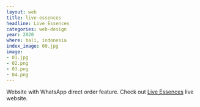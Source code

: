 ```yaml
---
layout: web
title: live-essences
headline: Live Essences
categories: web-design
year: 2020
where: bali, indonesia
index_image: 00.jpg
image:
- 01.jpg
- 02.png
- 03.png
- 04.png
---
```

Website with WhatsApp direct order feature.
Check out [Live Essences](https://live-essences.com) live website.
